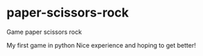 # paper-scissors-rock
Game paper scissors rock


My first game in python
Nice experience and hoping to get better!
